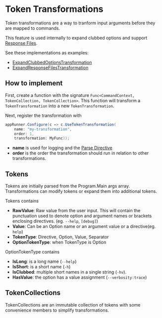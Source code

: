 # Token Transformations

Token transformations are a way to tranform input arguments before they are mapped to commands.

This feature is used internally to expand clubbed options and support [Response Files](../Middleware/response-files.md).

See these implementations as examples:

  * [ExpandClubbedOptionsTransformation](https://github.com/bilal-fazlani/commanddotnet/blob/beta-v3/master/CommandDotNet/Tokens/ExpandClubbedOptionsTransformation.cs)
  * [ExpandResponseFilesTransformation](https://github.com/bilal-fazlani/commanddotnet/blob/beta-v3/master/CommandDotNet/Tokens/ExpandResponseFilesTransformation.cs)

## How to implement

First, create a function with the signature `Func<CommandContext, TokenCollection, TokenCollection>`.
This function will transform a `TokenTransformation` into a new `TokenTransformation`.

Next, register the transformation with 

```c#
appRunner.Configure(c => c.UseTokenTransformation(
    name: "my-transformation", 
    order: 1, 
    transformation: MyFunc));
```

* __name__ is used for logging and the [Parse Directive](../../../directives)
* __order__ is the order the transformation should run in relation to other transformations.

## Tokens

Tokens are initially parsed from the Program.Main args array. Transformations can modify tokens or expand them into additional tokens.

Tokens contains

* __RawValue__: Raw value from the user input. This will contain the punctuation used to denote option and argument names or brackets enclosing directives. (eg. `--help`, `[debug]`)
* __Value__: Can be an Option name or an argument value or a directive(eg. `help`) 
* __TokenType__: Directive, Option, Value, Separator
* __OptionTokenType__: when TokenType is Option

OptionTokenType contains

* __IsLong__: is a long name (`--help`)
* __IsShort__: is a short name (`-h`)
* __IsClubbed__: multiple short names in a single string (`-hv`).
* __HasValue__: the option has a value assignment (`--verbosity:trace`)

## TokenCollections

TokenCollections are an immutable collection of tokens with some convenience members to simplify transformations.